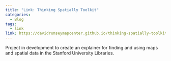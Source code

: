 ```yaml
---
title: "Link: Thinking Spatially Toolkit"
categories:
  - Blog
tags:
  - link
link: https://davidrumseymapcenter.github.io/thinking-spatially-toolkit/
---
```


Project in development to create an explainer for finding and using maps and spatial data in the Stanford University Libraries.
